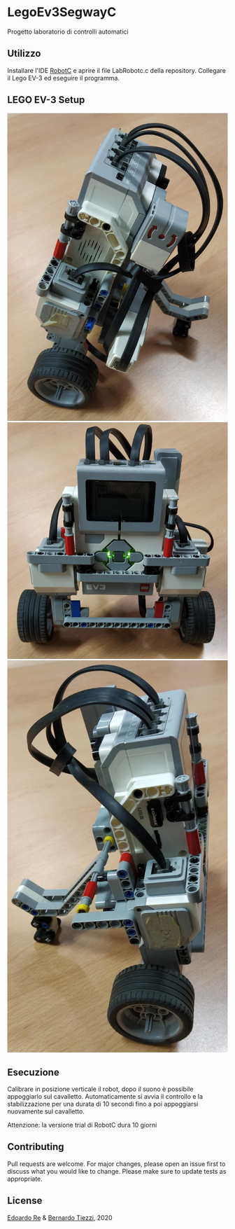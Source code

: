 # LegoEv3SegwayC
Progetto laboratorio di controlli automatici

## Utilizzo
Installare l'IDE [RobotC](https://www.robotc.net/) e aprire il file LabRobotc.c della repository. 
Collegare il Lego EV-3 ed eseguire il programma.

## LEGO EV-3 Setup
![Lego1](https://github.com/edoardore/LegoEv3SegwayC/blob/main/Lego1.jpeg)
![Lego2](https://github.com/edoardore/LegoEv3SegwayC/blob/main/Lego2.jpeg)
![Lego3](https://github.com/edoardore/LegoEv3SegwayC/blob/main/Lego3.jpeg)



## Esecuzione
Calibrare in posizione verticale il robot, dopo il suono è possibile appoggiarlo sul cavalletto. 
Automaticamente si avvia il controllo e la stabilizzazione per una durata di 10 secondi fino a poi appoggiarsi nuovamente sul cavalletto.

Attenzione: la versione trial di RobotC dura 10 giorni

## Contributing
Pull requests are welcome. For major changes, please open an issue first to discuss what you would like to change.
Please make sure to update tests as appropriate.


## License
[Edoardo Re](https://github.com/edoardore) &
[Bernardo Tiezzi](https://github.com/Tiezzi96), 2020

